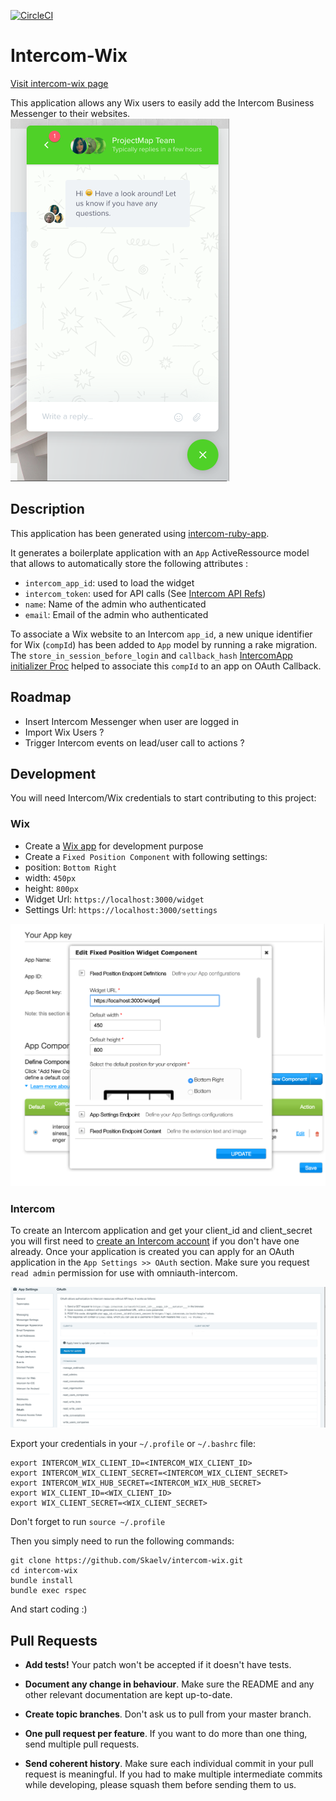 [![CircleCI](https://circleci.com/gh/Skaelv/intercom-wix/tree/master.svg?style=svg)](https://circleci.com/gh/Skaelv/intercom-wix/tree/master)

Intercom-Wix
===========

[Visit intercom-wix page](https://skaelv.github.io/intercom-wix)

This application allows any Wix users to easily add the Intercom Business Messenger to their websites.
![Intercom Business Messenger](https://github.com/Skaelv/intercom-wix/raw/master/images/intercom-business-messenger.png?raw=true)

Description
-----------
This application has been generated using [intercom-ruby-app](http://github.com/intercom/intercom-ruby-app).

It generates a boilerplate application with an `App` ActiveRessource model that allows to automatically store the following attributes :
 - `intercom_app_id`: used to load the widget
 - `intercom_token`: used for API calls (See [Intercom API Refs](https://developers.intercom.io/reference))
 - `name`: Name of the admin who authenticated
 - `email`: Email of the admin who authenticated

To associate a Wix website to an Intercom `app_id`, a new unique identifier for Wix (`compId`) has been added to `App` model by running a rake migration.
The `store_in_session_before_login` and `callback_hash` [IntercomApp initializer Proc](https://github.com/Skaelv/intercom-wix/blob/master/config/initializers/intercom_app.rb#L6-L15) helped to associate this `compId` to an app on OAuth Callback.


Roadmap
--------------------------------
 - Insert Intercom Messenger when user are logged in
 - Import Wix Users ?
 - Trigger Intercom events on lead/user call to actions ?


Development
--------------------------------

You will need Intercom/Wix credentials to start contributing to this project:

### Wix
 - Create a [Wix app](http://dev.wix.com/app/create-app) for development purpose
 - Create a `Fixed Position Component` with following settings:
  - position: `Bottom Right`
  - width: `450px`
  - height: `800px`
  - Widget Url: `https://localhost:3000/widget`
  - Settings Url: `https://localhost:3000/settings`

![Wix widget settings](https://github.com/Skaelv/intercom-wix/raw/master/images/wix-widget-settings.png?raw=true)

### Intercom

To create an Intercom application and get your client_id and client_secret you will first need to [create an Intercom account](https://app.intercom.io/a/start) if you don't have one already. Once your application is created you can apply for an OAuth application in the `App Settings >> OAuth` section. Make sure you request `read admin` permission for use with omniauth-intercom.

![Intercom App settings](https://github.com/Skaelv/intercom-wix/raw/master/images/intercom-oauth-app.png?raw=true)


Export your credentials in your `~/.profile` or `~/.bashrc` file:

```shell
export INTERCOM_WIX_CLIENT_ID=<INTERCOM_WIX_CLIENT_ID>
export INTERCOM_WIX_CLIENT_SECRET=<INTERCOM_WIX_CLIENT_SECRET>
export INTERCOM_WIX_HUB_SECRET=<INTERCOM_WIX_HUB_SECRET>
export WIX_CLIENT_ID=<WIX_CLIENT_ID>
export WIX_CLIENT_SECRET=<WIX_CLIENT_SECRET>
```

Don't forget to run `source ~/.profile`

Then you simply need to run the following commands:

```shell
git clone https://github.com/Skaelv/intercom-wix.git
cd intercom-wix
bundle install
bundle exec rspec
```

And start coding :)

Pull Requests
--------------------------------

- **Add tests!** Your patch won't be accepted if it doesn't have tests.

- **Document any change in behaviour**. Make sure the README and any other
  relevant documentation are kept up-to-date.

- **Create topic branches**. Don't ask us to pull from your master branch.

- **One pull request per feature**. If you want to do more than one thing, send
  multiple pull requests.

- **Send coherent history**. Make sure each individual commit in your pull
  request is meaningful. If you had to make multiple intermediate commits while
  developing, please squash them before sending them to us.
